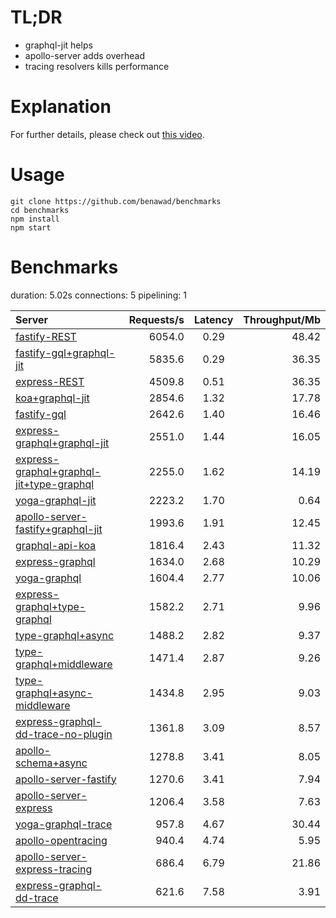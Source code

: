 # TL;DR

- graphql-jit helps
- apollo-server adds overhead
- tracing resolvers kills performance

# Explanation

For further details, please check out [this video](https://www.youtube.com/watch?v=JbV7MCeEPb8).

# Usage

```
git clone https://github.com/benawad/benchmarks
cd benchmarks
npm install
npm start
```

# Benchmarks

duration: 5.02s
connections: 5
pipelining: 1

| Server                                                                                                                                                            | Requests/s | Latency | Throughput/Mb |
| :--                                                                                                                                                               | --:        | :-:     | --:           |
| [fastify-REST](https://github.com/benawad/node-graphql-benchmarks/tree/master/benchmarks/fastify-REST.js)                                                         | 6054.0     | 0.29    | 48.42         |
| [fastify-gql+graphql-jit](https://github.com/benawad/node-graphql-benchmarks/tree/master/benchmarks/fastify-gql+graphql-jit.js)                                   | 5835.6     | 0.29    | 36.35         |
| [express-REST](https://github.com/benawad/node-graphql-benchmarks/tree/master/benchmarks/express-REST.js)                                                         | 4509.8     | 0.51    | 36.35         |
| [koa+graphql-jit](https://github.com/benawad/node-graphql-benchmarks/tree/master/benchmarks/koa+graphql-jit.js)                                                   | 2854.6     | 1.32    | 17.78         |
| [fastify-gql](https://github.com/benawad/node-graphql-benchmarks/tree/master/benchmarks/fastify-gql.js)                                                           | 2642.6     | 1.40    | 16.46         |
| [express-graphql+graphql-jit](https://github.com/benawad/node-graphql-benchmarks/tree/master/benchmarks/express-graphql+graphql-jit.js)                           | 2551.0     | 1.44    | 16.05         |
| [express-graphql+graphql-jit+type-graphql](https://github.com/benawad/node-graphql-benchmarks/tree/master/benchmarks/express-graphql+graphql-jit+type-graphql.js) | 2255.0     | 1.62    | 14.19         |
| [yoga-graphql-jit](https://github.com/benawad/node-graphql-benchmarks/tree/master/benchmarks/yoga-graphql-jit.js)                                                 | 2223.2     | 1.70    | 0.64          |
| [apollo-server-fastify+graphql-jit](https://github.com/benawad/node-graphql-benchmarks/tree/master/benchmarks/apollo-server-fastify+graphql-jit.js)               | 1993.6     | 1.91    | 12.45         |
| [graphql-api-koa](https://github.com/benawad/node-graphql-benchmarks/tree/master/benchmarks/graphql-api-koa.js)                                                   | 1816.4     | 2.43    | 11.32         |
| [express-graphql](https://github.com/benawad/node-graphql-benchmarks/tree/master/benchmarks/express-graphql.js)                                                   | 1634.0     | 2.68    | 10.29         |
| [yoga-graphql](https://github.com/benawad/node-graphql-benchmarks/tree/master/benchmarks/yoga-graphql.js)                                                         | 1604.4     | 2.77    | 10.06         |
| [express-graphql+type-graphql](https://github.com/benawad/node-graphql-benchmarks/tree/master/benchmarks/express-graphql+type-graphql.js)                         | 1582.2     | 2.71    | 9.96          |
| [type-graphql+async](https://github.com/benawad/node-graphql-benchmarks/tree/master/benchmarks/type-graphql+async.js)                                             | 1488.2     | 2.82    | 9.37          |
| [type-graphql+middleware](https://github.com/benawad/node-graphql-benchmarks/tree/master/benchmarks/type-graphql+middleware.js)                                   | 1471.4     | 2.87    | 9.26          |
| [type-graphql+async-middleware](https://github.com/benawad/node-graphql-benchmarks/tree/master/benchmarks/type-graphql+async-middleware.js)                       | 1434.8     | 2.95    | 9.03          |
| [express-graphql-dd-trace-no-plugin](https://github.com/benawad/node-graphql-benchmarks/tree/master/benchmarks/express-graphql-dd-trace-no-plugin.js)             | 1361.8     | 3.09    | 8.57          |
| [apollo-schema+async](https://github.com/benawad/node-graphql-benchmarks/tree/master/benchmarks/apollo-schema+async.js)                                           | 1278.8     | 3.41    | 8.05          |
| [apollo-server-fastify](https://github.com/benawad/node-graphql-benchmarks/tree/master/benchmarks/apollo-server-fastify.js)                                       | 1270.6     | 3.41    | 7.94          |
| [apollo-server-express](https://github.com/benawad/node-graphql-benchmarks/tree/master/benchmarks/apollo-server-express.js)                                       | 1206.4     | 3.58    | 7.63          |
| [yoga-graphql-trace](https://github.com/benawad/node-graphql-benchmarks/tree/master/benchmarks/yoga-graphql-trace.js)                                             | 957.8      | 4.67    | 30.44         |
| [apollo-opentracing](https://github.com/benawad/node-graphql-benchmarks/tree/master/benchmarks/apollo-opentracing.js)                                             | 940.4      | 4.74    | 5.95          |
| [apollo-server-express-tracing](https://github.com/benawad/node-graphql-benchmarks/tree/master/benchmarks/apollo-server-express-tracing.js)                       | 686.4      | 6.79    | 21.86         |
| [express-graphql-dd-trace](https://github.com/benawad/node-graphql-benchmarks/tree/master/benchmarks/express-graphql-dd-trace.js)                                 | 621.6      | 7.58    | 3.91          |
